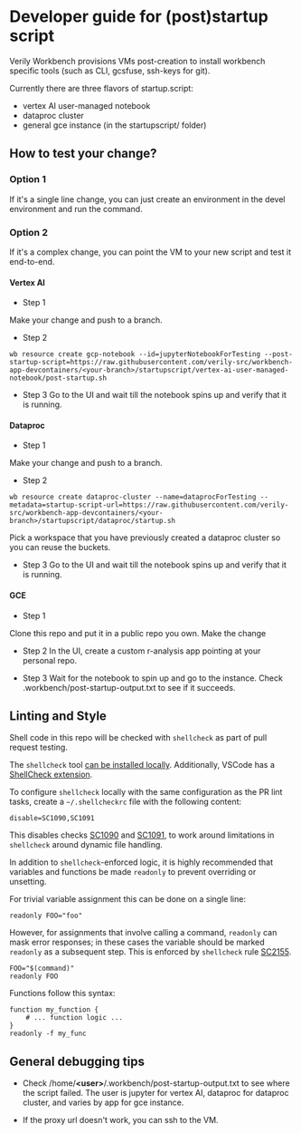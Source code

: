 # Developer guide for (post)startup script

Verily Workbench provisions VMs post-creation to install workbench specific tools (such as CLI, gcsfuse, ssh-keys for git).

Currently there are three flavors of startup.script:

- vertex AI user-managed notebook
- dataproc cluster
- general gce instance (in the startupscript/ folder)

## How to test your change?

### Option 1

If it's a single line change, you can just create an environment in the devel environment and run the command.

### Option 2

If it's a complex change, you can point the VM to your new script and test it end-to-end.

#### Vertex AI

- Step 1

Make your change and push to a branch.

- Step 2

```text
wb resource create gcp-notebook --id=jupyterNotebookForTesting --post-startup-script=https://raw.githubusercontent.com/verily-src/workbench-app-devcontainers/<your-branch>/startupscript/vertex-ai-user-managed-notebook/post-startup.sh
```

- Step 3
  Go to the UI and wait till the notebook spins up and verify that it is running.

#### Dataproc

- Step 1

Make your change and push to a branch.

- Step 2

```text
wb resource create dataproc-cluster --name=dataprocForTesting --metadata=startup-script-url=https://raw.githubusercontent.com/verily-src/workbench-app-devcontainers/<your-branch>/startupscript/dataproc/startup.sh
```

Pick a workspace that you have previously created a dataproc cluster so you can reuse the buckets.

- Step 3
  Go to the UI and wait till the notebook spins up and verify that it is running.

#### GCE

- Step 1

Clone this repo and put it in a public repo you own. Make the change

- Step 2
  In the UI, create a custom r-analysis app pointing at your personal repo.

- Step 3
  Wait for the notebook to spin up and go to the instance. Check .workbench/post-startup-output.txt to see if it succeeds.

## Linting and Style

Shell code in this repo will be checked with `shellcheck` as part of pull request testing.

The `shellcheck` tool [can be installed locally](https://github.com/koalaman/shellcheck?tab=readme-ov-file#installing).
Additionally, VSCode has a [ShellCheck extension](https://marketplace.visualstudio.com/items?itemName=timonwong.shellcheck).

To configure `shellcheck` locally with the same configuration as the PR lint tasks, create a
`~/.shellcheckrc` file with the following content:

```shell
disable=SC1090,SC1091
```

This disables checks [SC1090](https://www.shellcheck.net/wiki/SC1090) and
[SC1091](https://www.shellcheck.net/wiki/SC1091), to work around limitations in
`shellcheck` around dynamic file handling.

In addition to `shellcheck`-enforced logic, it is highly recommended that variables and functions
be made `readonly` to prevent overriding or unsetting.

For trivial variable assignment this can be done on a single line:

```shell
readonly FOO="foo"
```

However, for assignments that involve calling a command, `readonly` can mask error responses; in
these cases the variable should be marked `readonly` as a subsequent step.  This is enforced by
`shellcheck` rule [SC2155](https://www.shellcheck.net/wiki/SC2155).

```shell
FOO="$(command)"
readonly FOO
```

Functions follow this syntax:

```shell
function my_function {
    # ... function logic ...
}
readonly -f my_func
```

## General debugging tips

- Check /home/**\<user\>**/.workbench/post-startup-output.txt to see where the script failed.
  The user is jupyter for vertex AI, dataproc for dataproc cluster, and varies by app for gce instance.

- If the proxy url doesn't work, you can ssh to the VM.

